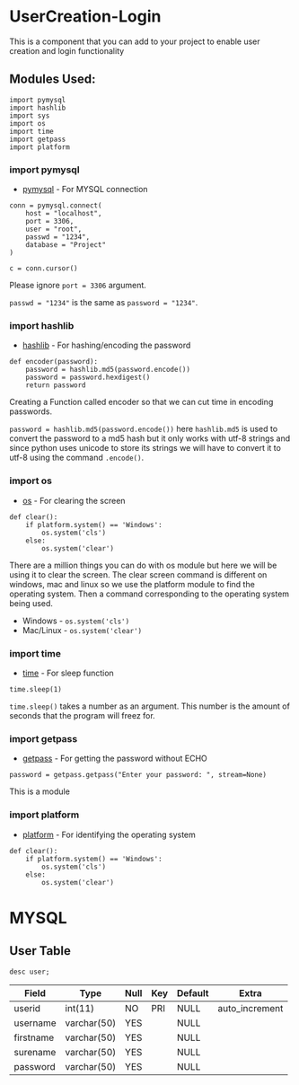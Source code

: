 # UserCreation-Login
This is a component that you can add to your project to enable user creation and login functionality

## Modules Used:
```
import pymysql
import hashlib
import sys
import os
import time
import getpass
import platform 
```
### **import pymysql**
* [pymysql](https://pypi.org/project/PyMySQL/) - For MYSQL connection
```
conn = pymysql.connect(
    host = "localhost",
    port = 3306,
    user = "root",
    passwd = "1234",
    database = "Project"
)

c = conn.cursor()
```
Please ignore `port = 3306` argument.

`passwd = "1234"` is the same as `password = "1234"`.

### __import hashlib__
* [hashlib](https://pypi.org/project/hashlib/) - For hashing/encoding the password
```
def encoder(password):
    password = hashlib.md5(password.encode())
    password = password.hexdigest()
    return password
```
Creating a Function called encoder so that we can cut time in encoding passwords.

`password = hashlib.md5(password.encode())` here `hashlib.md5` is used to convert the password
to a md5 hash but it only works with utf-8 strings and since python uses unicode to store its strings
we will have to convert it to utf-8 using the command `.encode()`.

### __import os__
* [os](https://docs.python.org/3.7/library/os.html) - For clearing the screen
```
def clear():
    if platform.system() == 'Windows':
        os.system('cls')
    else:
        os.system('clear')
```
There are a million things you can do with os module but here we will be using it to clear the screen.
The clear screen command is different on windows, mac and linux so we use the platform module to find the 
operating system. Then a command corresponding to the operating system being used.
* Windows - `os.system('cls')`
* Mac/Linux - `os.system('clear')`


### __import time__
* [time](https://docs.python.org/3.7/library/time.html) - For sleep function
```
time.sleep(1)
```
`time.sleep()` takes a number as an argument. This number is the amount of seconds that the program will freez for.


### __import getpass__
* [getpass](https://docs.python.org/3.7/library/getpass.html) - For getting the password without ECHO
```
password = getpass.getpass("Enter your password: ", stream=None)
```
This is a module 
### __import platform__
* [platform](https://docs.python.org/3.7/library/platform.html) - For identifying the operating system
```
def clear():
    if platform.system() == 'Windows':
        os.system('cls')
    else:
        os.system('clear')
```

# MYSQL
## User Table
`desc user;`

| Field     | Type        | Null | Key | Default | Extra          |
|-----------|-------------|------|-----|---------|----------------|
| userid    | int(11)     | NO   | PRI | NULL    | auto_increment |
| username  | varchar(50) | YES  |     | NULL    |                |
| firstname | varchar(50) | YES  |     | NULL    |                |
| surename  | varchar(50) | YES  |     | NULL    |                |
| password  | varchar(50) | YES  |     | NULL    |                |

